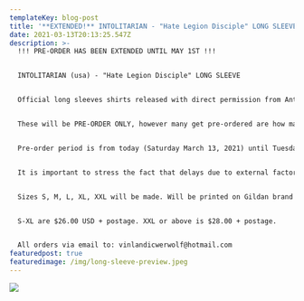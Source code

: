 ```yaml
---
templateKey: blog-post
title: '**EXTENDED!** INTOLITARIAN - "Hate Legion Disciple" LONG SLEEVE pre-orders'
date: 2021-03-13T20:13:25.547Z
description: >-
  !!! PRE-ORDER HAS BEEN EXTENDED UNTIL MAY 1ST !!!


  INTOLITARIAN (usa) - "Hate Legion Disciple" LONG SLEEVE


  Official long sleeves shirts released with direct permission from Antichrist Kramer are now available for PRE-ORDER!


  These will be PRE-ORDER ONLY, however many get pre-ordered are how many will be printed. 


  Pre-order period is from today (Saturday March 13, 2021) until Tuesday May 1, 2021! If you order anything else alongside these long sleeve(s), your entire order will be shipped together when the long sleeves arrive here from the printer! These long sleeves will be printed by the mighty DEATH ORACLE.


  It is important to stress the fact that delays due to external factors are always a possibility. So with that being said, if you can’t be patient then DON’T order!


  Sizes S, M, L, XL, XXL will be made. Will be printed on Gildan brand long sleeves. Clearly specify your size(s) when ordering. If you need a bigger size than XXL that can also be accommodated.


  S-XL are $26.00 USD + postage. XXL or above is $28.00 + postage.


  All orders via email to: vinlandicwerwolf@hotmail.com
featuredpost: true
featuredimage: /img/long-sleeve-preview.jpeg
---
```

![](/img/long-sleeve-preview.jpeg)